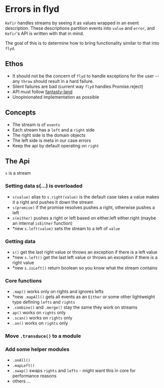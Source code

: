 # Errors in flyd
`Kefir` handles streams by seeing it as values wrapped in an event description. These descriptions partition events into `value` and `error`, and `Kefir`'s API is written with that in mind.

The goal of this is to determine how to bring functionality similar to that into `flyd`.

## Ethos
* It should not be the concern of `flyd` to handle exceptions for the user -- any `throw` should result in a hard failure.
* Silent failures are bad (current way `flyd` handles Promise.reject)
* API must follow [fantasty-land](https://github.com/fantasyland/fantasy-land)
* Unopinionated implementation as possible


## Concepts
+ The stream is of `events`
+ Each stream has a `left` and a `right` side
+ The right side is the domain objects
+ The left side is meta in our case errors
+ Keep the api by default operating on `right`

## The Api
`s` is a stream

### Setting data s(...) is overloaded
+ `s(value)` alias to `s.right(value)` is the default case takes a value makes it a right and pushes it down the stream
+ `s(promise)` if the promise resolves pushes a right, otherwise pushes a left
+ `s(either)` pushes a right or left based on either.left either.right (maybe an internal `isEither` function)
+ *new `s.left(value)` sets the stream to a left of `value`

### Getting data
+ `s()` get the last right value or throws an exception if there is a left value
+ *new `s.left()` get the last left value or throws an exception if there is a right value
+ *new  `s.isLeft()` return boolean so you know what the stream contains

### Core functions
+ `.map()` works only on rights and ignores lefts
+ *new `.mapAll()` gets all events as an `Either` or some other lightweight type defining `lefts` and `rights`
+ `.combine()` and `.merge()` stay the same they work on streams
+ `ap()` works on `rights` only
+ `.scan()` works on `rights` only
+ `.on()` works on `rights` only

### Move `.transduce()` to a module

### Add some helper modules
+ `.onAll()`
+ `.mapLeft()`
+ `.swap()` swaps `rights` and `lefts` - might want this in core for performance reasons
+ others ...
